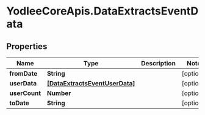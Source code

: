 # YodleeCoreApis.DataExtractsEventData

## Properties
Name | Type | Description | Notes
------------ | ------------- | ------------- | -------------
**fromDate** | **String** |  | [optional] 
**userData** | [**[DataExtractsEventUserData]**](DataExtractsEventUserData.md) |  | [optional] 
**userCount** | **Number** |  | [optional] 
**toDate** | **String** |  | [optional] 
